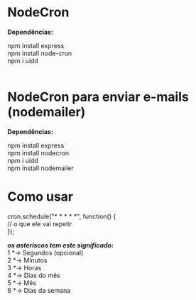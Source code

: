 # NodeCron

<strong>Dependências:<br/></strong>

npm install express<br/>
npm install node-cron<br/>
npm i uidd<br/><br/>

# NodeCron para enviar e-mails (nodemailer)<br/>

<strong>Dependências:<br/></strong>

npm install express<br/>
npm install nodecron<br/>
npm i uidd<br/>
npm install nodemailer<br/>

# Como usar

cron.schedule("* * * * *", function() {<br/>
    // o que ele vai repetir<br/>
});<br/>

<strong>*os asteríscos tem este significado:*</strong><br/>
1 *-> Segundos (opcional)<br/>
2 *-> Minutos<br/>
3 *-> Horas<br/>
4 *-> Dias do mês<br/>
5 *-> Mês<br/>
6 *-> Dias da semana<br/>
